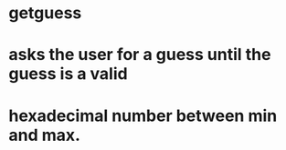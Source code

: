 # getguess


# asks the user for a guess until the guess is a valid
# hexadecimal number between min and max.
